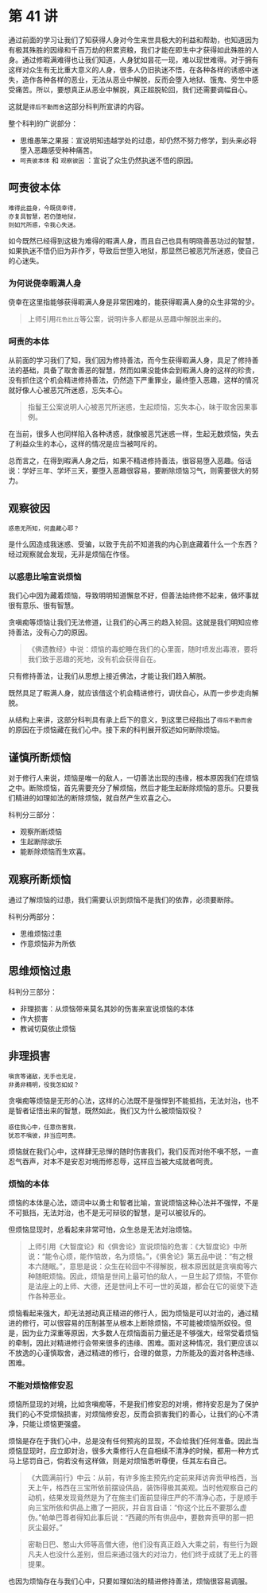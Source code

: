 # 第 41 讲

通过前面的学习让我们了知获得人身对今生来世具极大的利益和帮助，也知道因为有极其殊胜的因缘和千百万劫的积累资粮，我们才能在即生中才获得如此殊胜的人身。通过修暇满难得也让我们知道，人身犹如昙花一现，难以现世难得。对于拥有这样对众生有无比重大意义的人身，很多人仍旧执迷不悟，在各种各样的诱惑中迷失，造作各种各样的恶业，无法从恶业中解脱，反而会堕入地狱、饿鬼、旁生中感受痛苦。所以，要想真正从恶业中解脱，真正超脱轮回，我们还需要调幅自心。

这就是`得后不勤而舍`这部分科判所宣讲的内容。

整个科判的广说部分：

- 思维愚笨之果报：宣说明知违越学处的过患，却仍然不努力修学，到头来必将堕入恶趣感受种种痛苦。
- `呵责彼本体` 和 `观察彼因` ：宣说了众生仍然执迷不悟的原因。

## 呵责彼本体

```
难得此益身，今既侥幸得，
亦复具智慧，若仍堕地狱，
则如咒所惑，令我心失迷。
```

如今既然已经得到这极为难得的暇满人身，而且自己也具有明晓善恶功过的智慧，如果执迷不悟仍旧为非作歹，导致后世堕入地狱，那显然已被恶咒所迷惑，使自己的心迷失。

### 为何说侥幸暇满人身

侥幸在这里指能够获得暇满人身是非常困难的，能获得暇满人身的众生非常的少。

> 上师引用`花色比丘`等公案，说明许多人都是从恶趣中解脱出来的。

### 呵责的本体

从前面的学习我们了知，我们因为修持善法，而今生获得暇满人身，具足了修持善法的基础，具备了取舍善恶的智慧，然而如果没能体会到暇满人身的这样的珍贵，没有抓住这个机会精进修持善法，仍然造下严重罪业，最终堕入恶趣，这样的情况就好像人心被恶咒所迷惑，忘失本心。

> 指鬘王公案说明人心被恶咒所迷惑，生起烦恼，忘失本心，昧于取舍因果事例。

在当前，很多人也同样陷入各种诱惑，就像被恶咒迷惑一样，生起无数烦恼，失去了利益众生的本心，这样的情况是应当被呵斥的。

总而言之，在得到暇满人身之后，如果不精进修持善法，很容易堕入恶趣。俗话说：学好三年、学坏三天，要堕入恶趣很容易，要断除烦恼习气，则需要很大的努力。

## 观察彼因

```
惑患无所知，何蛊藏心耶？
```

是什么因造成我迷惑、受骗，以致于先前不知道我的内心到底藏着什么一个东西？经过观察就会发现，无非是烦恼在作怪。


### 以惑患比喻宣说烦恼

我们心中因为藏着烦恼，导致明明知道懈怠不好，但善法始终修不起来，做坏事就很有意乐、很有智慧。

贪嗔痴等烦恼让我们无法修道，让我们的心再三的趋入轮回。这就是我们明知应修持善法，没有心力的原因。

> 《佛遗教经》中说：烦恼的毒蛇睡在我们的心里面，随时喷发出毒液，要将我们致于恶趣的死地，没有机会获得自在。

只有修持善法，让我们从思想上接近佛法，才能让我们趋入解脱。

既然具足了暇满人身，就应该借这个机会精进修行，调伏自心，从而一步步走向解脱。

从结构上来讲，这部分科判具有承上启下的意义，到这里已经指出了`得后不勤而舍`的原因在于烦恼藏在我们心中。接下来的科判展开叙述如何断除烦恼。

## 谨慎所断烦恼

对于修行人来说，烦恼是唯一的敌人，一切善法出现的违缘，根本原因我们在烦恼之中。断除烦恼，首先需要充分了解烦恼，然后才能生起断除烦恼的意乐。只要我们精进的如理如法的断除烦恼，就自然产生欢喜之心。

科判分三部分：

- 观察所断烦恼
- 生起断除欲乐
- 能断除烦恼而生欢喜。

## 观察所断烦恼

通过了解烦恼的过患，我们需要认识到烦恼不是我们的依靠，必须要断除。

科判分两部分：

- 思维烦恼过患
- 作意烦恼非为所依

## 思维烦恼过患

科判分三部分：

- 非理损害：从烦恼带来莫名其妙的伤害来宣说烦恼的本体
- 作大损害
- 教诫切莫依止烦恼

## 非理损害

```
嗔贪等诸敌，无手也无足，
非勇非精明，役我怎如奴？
```

贪嗔痴等烦恼是无形的心法，这样的心法既不是强悍到不能抵挡，无法対治，也不是智者证悟出来的智慧，既然如此，我们又为什么被烦恼奴役？

```
惑住我心中，任意伤害我，
犹忍不嗔彼，非当应呵责。
```

烦恼就在我们心中，这样肆无忌惮的随时伤害我们，我们反而对他不嗔不怒，一直忍气吞声，对本不是安忍对境而修忍辱，这样应当被大成就者呵责。

### 烦恼的本体

烦恼的本体是心法，颂词中以勇士和智者比喻，宣说烦恼这种心法并不强悍，不是不可抵挡，无法対治，也不是无可辩驳的智慧，是可以被驳斥的。

但烦恼显现时，总看起来非常可怕，众生总是无法対治烦恼。

> 上师引用《大智度论》和《俱舍论》宣说烦恼的危害：《大智度论》中所说：“能令心烦，能作恼故，名为烦恼。”，《俱舍论》第五品中说：“有之根本六随眠。”，意思是说：众生在轮回中不得解脱，根本原因就是贪嗔痴等六种随眠烦恼。因此，烦恼是世间上最可怕的敌人，一旦生起了烦恼，不管你是法座上的上师、大德，还是世间上不可一世的英雄，都会在它的驱使下造作各种恶业。

烦恼看起来强大，却无法撼动真正精进的修行人，因为烦恼是可以対治的，通过精进的修行，可以很容易的压制甚至从根本上断除烦恼，不可能被烦恼所奴役。但是，因为业力深重等原因，大多数人在烦恼面前力量还是不够强大，经常受着烦恼的牵制，因此对精进修行会带来很多的违缘、困难。面对这种情况，我们更应该以不放逸的心谨慎取舍，通过精进的修行，合理的做意，力所能及的面对各种违缘、困难。

### 不能对烦恼修安忍

烦恼所显现的对境，比如贪嗔痴等，不是我们修安忍的对境，修持安忍是为了保护我们的心不受烦恼损害，对烦恼修安忍，反而会损害我们的善心，让我们的心不清净，只能让烦恼更强盛。

烦恼是存在于我们心中，总是没有任何预兆的显现，不会给我们任何准备。因此当烦恼显现时，应立即対治，很多大乘修行人在自相续不清净的时候，都用一种方式马上惩罚自己，倘若没有这样做，则是对烦恼悉听尊便，任其左右自己。

> 《大圆满前行》中云：从前，有许多施主预先约定前来拜访奔贡甲格西，当天上午，格西在三宝所依前摆设供品，装饰得极其美观。当时他观察自己的动机，结果发现竟然是为了在施主们面前显得庄严的不清净心态，于是顺手向三宝所依和供品上撒了一把灰，并自言自语：“你这个比丘不要那么虚伪。”帕单巴尊者得知此事后说：“西藏的所有供品中，要数奔贡甲的那一把灰尘最好。”

> 密勒日巴、憨山大师等高僧大德，他们没有真正趋入大乘之前，有些行为跟凡夫人也没什么差别，但后来通过强大的对治力，他们终于成就了无上的菩提果。

也因为烦恼存在与我们心中，只要如理如法的精进修持善法，烦恼很容易调服。